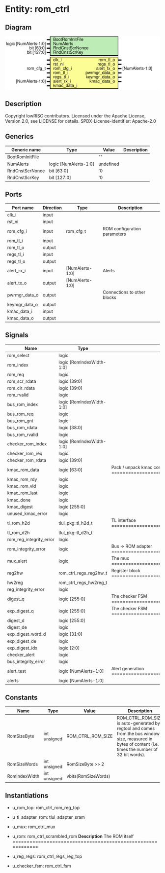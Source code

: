 # Entity: rom_ctrl
## Diagram
![Diagram](rom_ctrl.svg "Diagram")
## Description
Copyright lowRISC contributors.
 Licensed under the Apache License, Version 2.0, see LICENSE for details.
 SPDX-License-Identifier: Apache-2.0
 
## Generics
| Generic name    | Type                  | Value     | Description |
| --------------- | --------------------- | --------- | ----------- |
| BootRomInitFile |                       | ""        |             |
| NumAlerts       | logic [NumAlerts-1:0] | undefined |             |
| RndCnstScrNonce | bit [63:0]            | '0        |             |
| RndCnstScrKey   | bit [127:0]           | '0        |             |
## Ports
| Port name     | Direction | Type            | Description                  |
| ------------- | --------- | --------------- | ---------------------------- |
| clk_i         | input     |                 |                              |
| rst_ni        | input     |                 |                              |
| rom_cfg_i     | input     | rom_cfg_t       | ROM configuration parameters |
| rom_tl_i      | input     |                 |                              |
| rom_tl_o      | output    |                 |                              |
| regs_tl_i     | input     |                 |                              |
| regs_tl_o     | output    |                 |                              |
| alert_rx_i    | input     | [NumAlerts-1:0] | Alerts                       |
| alert_tx_o    | output    | [NumAlerts-1:0] |                              |
| pwrmgr_data_o | output    |                 | Connections to other blocks  |
| keymgr_data_o | output    |                 |                              |
| kmac_data_i   | input     |                 |                              |
| kmac_data_o   | output    |                 |                              |
## Signals
| Name                    | Type                      | Description                                                                  |
| ----------------------- | ------------------------- | ---------------------------------------------------------------------------- |
| rom_select              | logic                     |                                                                              |
| rom_index               | logic [RomIndexWidth-1:0] |                                                                              |
| rom_req                 | logic                     |                                                                              |
| rom_scr_rdata           | logic [39:0]              |                                                                              |
| rom_clr_rdata           | logic [39:0]              |                                                                              |
| rom_rvalid              | logic                     |                                                                              |
| bus_rom_index           | logic [RomIndexWidth-1:0] |                                                                              |
| bus_rom_req             | logic                     |                                                                              |
| bus_rom_gnt             | logic                     |                                                                              |
| bus_rom_rdata           | logic [38:0]              |                                                                              |
| bus_rom_rvalid          | logic                     |                                                                              |
| checker_rom_index       | logic [RomIndexWidth-1:0] |                                                                              |
| checker_rom_req         | logic                     |                                                                              |
| checker_rom_rdata       | logic [39:0]              |                                                                              |
| kmac_rom_data           | logic [63:0]              | Pack / unpack kmac connection data ========================================  |
| kmac_rom_rdy            | logic                     |                                                                              |
| kmac_rom_vld            | logic                     |                                                                              |
| kmac_rom_last           | logic                     |                                                                              |
| kmac_done               | logic                     |                                                                              |
| kmac_digest             | logic [255:0]             |                                                                              |
| unused_kmac_error       | logic                     |                                                                              |
| tl_rom_h2d              | tlul_pkg::tl_h2d_t        | TL interface ==============================================================  |
| tl_rom_d2h              | tlul_pkg::tl_d2h_t        |                                                                              |
| rom_reg_integrity_error | logic                     |                                                                              |
| rom_integrity_error     | logic                     | Bus -> ROM adapter ========================================================  |
| mux_alert               | logic                     | The mux ===================================================================  |
| reg2hw                  | rom_ctrl_regs_reg2hw_t    | Register block ============================================================  |
| hw2reg                  | rom_ctrl_regs_hw2reg_t    |                                                                              |
| reg_integrity_error     | logic                     |                                                                              |
| digest_q                | logic [255:0]             | The checker FSM ===========================================================  |
| exp_digest_q            | logic [255:0]             | The checker FSM ===========================================================  |
| digest_d                | logic [255:0]             |                                                                              |
| digest_de               | logic                     |                                                                              |
| exp_digest_word_d       | logic [31:0]              |                                                                              |
| exp_digest_de           | logic                     |                                                                              |
| exp_digest_idx          | logic [2:0]               |                                                                              |
| checker_alert           | logic                     |                                                                              |
| bus_integrity_error     | logic                     |                                                                              |
| alert_test              | logic [NumAlerts-1:0]     | Alert generation ==========================================================  |
| alerts                  | logic [NumAlerts-1:0]     |                                                                              |
## Constants
| Name          | Type         | Value               | Description                                                                                                                                                 |
| ------------- | ------------ | ------------------- | ----------------------------------------------------------------------------------------------------------------------------------------------------------- |
| RomSizeByte   | int unsigned | ROM_CTRL_ROM_SIZE   | ROM_CTRL_ROM_SIZE is auto-generated by regtool and comes from the bus window size, measured in bytes of content (i.e. 4 times the number of 32 bit words).  |
| RomSizeWords  | int unsigned | RomSizeByte >> 2    |                                                                                                                                                             |
| RomIndexWidth | int unsigned | vbits(RomSizeWords) |                                                                                                                                                             |
## Instantiations
- u_rom_top: rom_ctrl_rom_reg_top
- u_tl_adapter_rom: tlul_adapter_sram
- u_mux: rom_ctrl_mux
- u_rom: rom_ctrl_scrambled_rom
**Description**
The ROM itself ============================================================

- u_reg_regs: rom_ctrl_regs_reg_top
- u_checker_fsm: rom_ctrl_fsm

